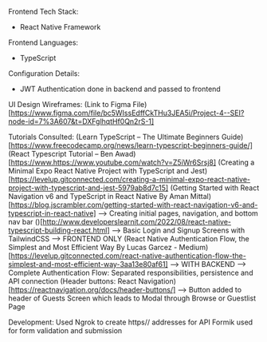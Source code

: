 Frontend Tech Stack:
- React Native Framework

Frontend Languages:
- TypeScript

Configuration Details:
- JWT Authentication done in backend and passed to frontend

UI Design Wireframes:
(Link to Figma File)[https://www.figma.com/file/bc5WIssEdffCkTHu3JEA5i/Project-4--SEI?node-id=7%3A607&t=DXFglhqtHf0Qn2rS-1]

Tutorials Consulted:
(Learn TypeScript – The Ultimate Beginners Guide)[https://www.freecodecamp.org/news/learn-typescript-beginners-guide/]
(React Typescript Tutorial – Ben Awad)[https://www.https://www.youtube.com/watch?v=Z5iWr6Srsj8]
(Creating a Minimal Expo React Native Project with TypeScript and Jest)[https://levelup.gitconnected.com/creating-a-minimal-expo-react-native-project-with-typescript-and-jest-5979ab8d7c15]
(Getting Started with React Navigation v6 and TypeScript in React Native By Aman Mittal)[https://blog.jscrambler.com/getting-started-with-react-navigation-v6-and-typescript-in-react-native]
--> Creating initial pages, navigation, and bottom nav bar
()[http://www.developerslearnit.com/2022/08/react-native-typescript-building-react.html]
--> Basic Login and Signup Screens with TailwindCSS
--> FRONTEND ONLY
(React Native Authentication Flow, the Simplest and Most Efficient Way By Lucas Garcez - Medium)[https://levelup.gitconnected.com/react-native-authentication-flow-the-simplest-and-most-efficient-way-3aa13e80af61]
--> WITH BACKEND
--> Complete Authentication Flow: Separated responsibilities, persistence and API connection 
(Header buttons: React Navigation)[https://reactnavigation.org/docs/header-buttons/]
--> Button added to header of Guests Screen which leads to Modal through Browse or Guestlist Page

Development:
Used Ngrok to create https// addresses for API
Formik used for form validation and submission 